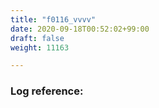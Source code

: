 ```yaml
---
title: "f0116_vvvv"
date: 2020-09-18T00:52:02+99:00
draft: false
weight: 11163

---
```


### Log reference: <no value>

```
